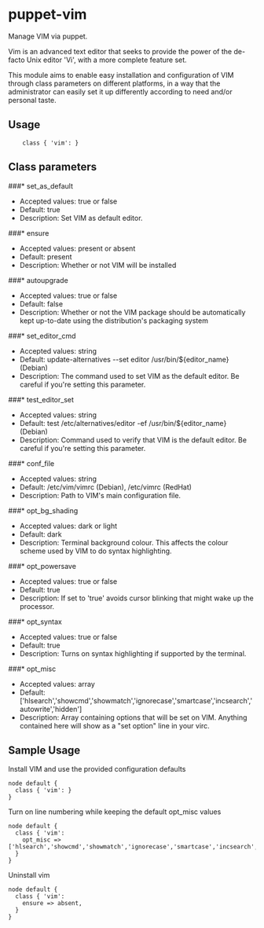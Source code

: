 # puppet-vim

Manage VIM via puppet.

Vim is an advanced text editor that seeks to provide the power of the de-facto Unix editor 'Vi', with a more complete feature set. 

This module aims to enable easy installation and configuration of VIM through class parameters on different platforms, in a way that the administrator can easily set it up differently according to need and/or personal taste.

## Usage

```
    class { 'vim': }
```

## Class parameters
###* set_as_default
* Accepted values: true or false
* Default: true
* Description: Set VIM as default editor.

###* ensure 
* Accepted values: present or absent 
* Default: present
* Description: Whether or not VIM will be installed

###* autoupgrade 
* Accepted values: true or false
* Default: false
* Description: Whether or not the VIM package should be automatically kept up-to-date using the distribution's packaging system

###* set_editor_cmd
* Accepted values: string
* Default: update-alternatives --set editor /usr/bin/${editor_name} (Debian)
* Description: The command used to set VIM as the default editor. Be careful if you're setting this parameter.

###* test_editor_set 
* Accepted values: string
* Default: test /etc/alternatives/editor -ef /usr/bin/${editor_name} (Debian)
* Description: Command used to verify that VIM is the default editor. Be careful if you're setting this parameter.

###* conf_file
* Accepted values: string
* Default: /etc/vim/vimrc (Debian), /etc/vimrc (RedHat)
* Description: Path to VIM's main configuration file.

###* opt_bg_shading
* Accepted values: dark or light
* Default: dark
* Description: Terminal background colour. This affects the colour scheme used by VIM to do syntax highlighting.

###* opt_powersave
* Accepted values: true or false
* Default: true
* Description: If set to 'true' avoids cursor blinking that might wake up the processor.

###* opt_syntax
* Accepted values: true or false
* Default: true
* Description: Turns on syntax highlighting if supported by the terminal.

###* opt_misc
* Accepted values: array
* Default: ['hlsearch','showcmd','showmatch','ignorecase','smartcase','incsearch','autowrite','hidden']
* Description: Array containing options that will be set on VIM. Anything contained here will show as a "set option" line in your virc.

## Sample Usage
Install VIM and use the provided configuration defaults
```
node default {
  class { 'vim': }
}
```
Turn on line numbering while keeping the default opt_misc values
```
node default {
  class { 'vim':
    opt_misc => ['hlsearch','showcmd','showmatch','ignorecase','smartcase','incsearch','autowrite','hidden','number'],
  }
}
```
Uninstall vim
```
node default {
  class { 'vim':
    ensure => absent,
  }
}
```
